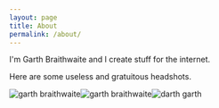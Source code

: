 ```yaml
---
layout: page
title: About
permalink: /about/
---
```


I'm Garth Braithwaite and I create stuff for the internet.

Here are some useless and gratuitous headshots.

<div class="image"><img src="https://farm9.staticflickr.com/8665/16016347612_30ec3ca7e8_o_d.jpg" alt="garth braithwaite"/><img src="https://farm8.staticflickr.com/7504/15829781790_352f0bf6e3_o_d.jpg" alt="garth braithwaite"/><img src="https://farm8.staticflickr.com/7543/15829781310_cc1afc6fa2_o_d.jpg" alt="darth garth"/></div>

